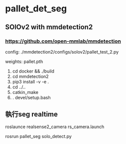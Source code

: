 # pallet_det_seg
## SOlOv2 with mmdetection2
### https://github.com/open-mmlab/mmdetection

config: ./mmdetection2/configs/solov2/pallet_test_2.py

weights: pallet.pth

1. cd docker && ./build
2. cd mmdetection2
3. pip3 install -v -e .
4. cd ../..
5. catkin_make
6. . devel/setup.bash

## 執行seg realtime
roslaunce realsense2_camera rs_camera.launch

rosrun pallet_seg solo_detect.py
